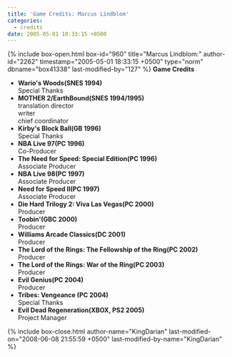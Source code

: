 ```yaml
---
title: 'Game Credits: Marcus Lindblom'
categories:
  - credits
date: 2005-05-01 18:33:15 +0500
---
```

{% include box-open.html box-id="960" title="Marcus Lindblom:" author-id="2262" timestamp="2005-05-01 18:33:15 +0500" type="norm" dbname="box41338" last-modified-by="127" %}
<b>Game Credits</b>
<UL>
<LI><b>Wario's Woods(SNES 1994)</b><BR />
Special Thanks</LI>
<LI><b>MOTHER 2/EarthBound(SNES 1994/1995)</b><BR />
translation director<BR />
writer<BR />
chief coordinator</LI>
<LI><b>Kirby's Block Ball(GB 1996)</b><BR />
Special Thanks</LI>
<LI><b>NBA Live 97(PC 1996)</b><BR />
Co-Producer</LI>
<LI><b>The Need for Speed: Special Edition(PC 1996)</b><BR />
Associate Producer</LI>
<LI><b>NBA Live 98(PC 1997)</b><BR />
Associate Producer</LI>
<LI><b>Need for Speed II(PC 1997)</b><BR />
Associate Producer</LI>
<LI><b>Die Hard Trilogy 2: Viva Las Vegas(PC 2000)</b><BR />
Producer</LI>
<LI><b>Toobin'(GBC 2000)</b><BR />
Producer</LI>
<LI><b>Williams Arcade Classics(DC 2001)</b><BR />
Producer</LI>
<LI><b>The Lord of the Rings: The Fellowship of the Ring(PC 2002)</b><BR />
Producer</LI>
<LI><b>The Lord of the Rings: War of the Ring(PC 2003)</b><BR />
Producer</LI>
<LI><b>Evil Genius(PC 2004)</b><BR />
Producer</LI>
<LI><b>Tribes: Vengeance (PC 2004)</b><BR />
Special Thanks</LI>
<LI><b>Evil Dead Regeneration(XBOX, PS2 2005)</b><BR />
Project Manager</LI>
</UL>
{% include box-close.html author-name="KingDarian" last-modified-on="2008-06-08 21:55:59 +0500" last-modified-by-name="KingDarian" %}
